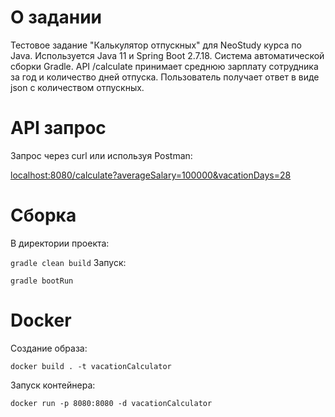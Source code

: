 # О задании
Тестовое задание "Калькулятор отпускных" для NeoStudy курса по Java.
Используется Java 11 и Spring Boot 2.7.18. Система автоматической сборки Gradle.
API /calculate принимает среднюю зарплату сотрудника за год и количество дней отпуска. Пользователь получает ответ в виде json с количеством отпускных.
# API запрос
Запрос через curl или используя Postman:

[localhost:8080/calculate?averageSalary=100000&vacationDays=28](http://localhost:8080/calculate?averageSalary=100000&vacationDays=28 "localhost:8080/calculate?averageSalary=100000&vacationDays=28")
# Сборка
В директории проекта:

`gradle clean build`
Запуск:

`gradle bootRun`
# Docker
Создание образа:

`docker build . -t vacationCalculator`

Запуск контейнера:

`docker run -p 8080:8080 -d vacationCalculator`
